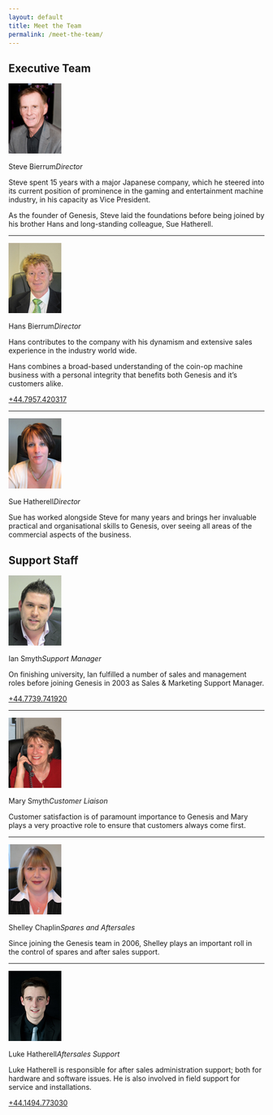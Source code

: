 ```yaml
---
layout: default
title: Meet the Team
permalink: /meet-the-team/
---
```


<div class="content">
  <main class="main">
    <h2 class="execteam">Executive Team</h2>
    <p><img loading="lazy" class="alignnone size-full wp-image-100" title="Steve" src="/images/Steve.jpg"
        alt="" width="104" height="138" /></p>
    <div class="bio">
      <p>Steve Bierrum<em>Director</em></p>
      <p>Steve spent 15 years with a major Japanese company, which he steered into its current position of prominence in
        the gaming and entertainment machine industry, in his capacity as Vice President.</p>
      <p>As the founder of Genesis, Steve laid the foundations before being joined by his brother Hans and long-standing
        colleague, Sue Hatherell.</p>
    </div>
    <hr />
    <p><img loading="lazy" class="alignnone size-full wp-image-101" title="Hans" src="/images/Hans.jpg"
        alt="" width="104" height="138" /></p>
    <div class="bio">
      <p>Hans Bierrum<em>Director</em></p>
      <p>Hans contributes to the company with his dynamism and extensive sales experience in the industry world wide.
      </p>
      <p>Hans combines a broad-based understanding of the coin-op machine business with a personal integrity that
        benefits both Genesis and it&#8217;s customers alike.</p>
      <p><a href="tel:+441494773030">+44.7957.420317</a></p>
    </div>
    <hr />
    <p><img loading="lazy" class="alignnone size-full wp-image-102" title="sue" src="/images/sue.jpg"
        alt="" width="104" height="138" /></p>
    <div class="bio">
      <p>Sue Hatherell<em>Director</em></p>
      <p>Sue has worked alongside Steve for many years and brings her invaluable practical and organisational skills to
        Genesis, over seeing all areas of the commercial aspects of the business.</p>
    </div>
    <h2 class="suppstaff">Support Staff</h2>
    <p><img loading="lazy" class="alignnone size-full wp-image-102" title="ian" src="/images/ian.jpg"
        alt="" width="104" height="138" /></p>
    <div class="bio">
      <p>Ian Smyth<em>Support Manager</em></p>
      <p>On finishing university, Ian fulfilled a number of sales and management roles before joining Genesis in 2003 as
        Sales &amp; Marketing Support Manager.</p>
      <p><a href="tel:+441494773030">+44.7739.741920</a></p>
    </div>
    <hr />
    <p><img loading="lazy" class="alignnone size-full wp-image-102" title="mary" src="/images/mary.jpg"
        alt="" width="104" height="138" /></p>
    <div class="bio">
      <p>Mary Smyth<em>Customer Liaison</em></p>
      <p>Customer satisfaction is of paramount importance to Genesis and Mary plays a very proactive role to ensure that
        customers always come first.</p>
    </div>
    <hr />
    <p><img loading="lazy" class="alignnone size-full wp-image-102" title="shelley"
        src="/images/Shelley.jpg" alt="" width="104" height="138" /></p>
    <div class="bio">
      <p>Shelley Chaplin<em>Spares and Aftersales</em></p>
      <p>Since joining the Genesis team in 2006, Shelley plays an important roll in the control of spares and after
        sales support.</p>
    </div>
    <hr />
    <p><img loading="lazy" class="alignnone size-full wp-image-102" title="luke" src="/images/luke.jpg"
        alt="" width="104" height="138" /></p>
    <div class="bio">
      <p>Luke Hatherell<em>Aftersales Support</em></p>
      <p>Luke Hatherell is responsible for after sales administration support; both for hardware and software issues. He
        is also involved in field support for service and installations.</p>
      <p><a href="tel:+441494773030">+44.1494.773030</a></p>
    </div>
  </main>
</div>